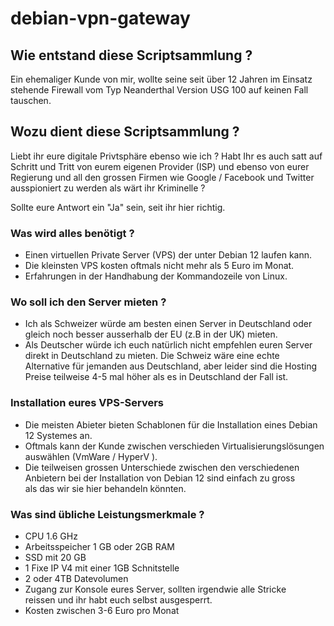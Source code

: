 # debian-vpn-gateway

## Wie entstand diese Scriptsammlung ?

Ein ehemaliger Kunde von mir, wollte seine seit 
über 12 Jahren im Einsatz stehende Firewall vom Typ 
Neanderthal Version USG 100 auf keinen
Fall tauschen. 

## Wozu dient diese Scriptsammlung ?

Liebt ihr eure digitale Privtsphäre ebenso wie ich ? 
Habt Ihr es auch satt auf Schritt und Tritt von eurem
eigenen Provider (ISP) und ebenso von eurer Regierung 
und all den grossen Firmen wie Google / Facebook und Twitter 
ausspioniert zu werden als wärt ihr Kriminelle ?

Sollte eure Antwort ein "Ja" sein, seit ihr hier richtig.

### Was wird alles benötigt ? 

- Einen virtuellen Private Server (VPS) der unter Debian 12 laufen kann.  
- Die kleinsten VPS kosten oftmals nicht mehr als 5 Euro im Monat.   
- Erfahrungen in der Handhabung der Kommandozeile von Linux.  

### Wo soll ich den  Server mieten ? 

- Ich als Schweizer würde am besten einen Server in Deutschland oder gleich 
noch besser ausserhalb der EU (z.B in der UK) mieten.
- Als Deutscher würde ich euch natürlich nicht empfehlen euren Server
direkt in Deutschland zu mieten. Die Schweiz wäre eine echte Alternative 
für jemanden aus Deutschland, aber leider sind die Hosting Preise teilweise 
4-5 mal höher als es in Deutschland der Fall ist.
 
### Installation eures VPS-Servers

- Die meisten Abieter bieten Schablonen für die Installation eines
Debian 12 Systemes an.  
- Oftmals kann der Kunde zwischen verschieden Virtualisierungslösungen  
auswählen (VmWare / HyperV ).  
- Die teilweisen grossen Unterschiede zwischen den verschiedenen  
Anbietern bei der Installation von Debian 12 sind einfach zu gross  
als das wir sie hier behandeln könnten.

### Was sind übliche Leistungsmerkmale ? 

- CPU 1.6 GHz  
- Arbeitsspeicher 1 GB oder 2GB RAM  
- SSD mit 20 GB  
- 1 Fixe IP V4 mit einer 1GB Schnitstelle  
- 2 oder 4TB Datevolumen  
- Zugang zur Konsole eures Server, sollten irgendwie alle Stricke  
reissen und ihr habt euch selbst ausgesperrt.  
- Kosten zwischen 3-6 Euro pro Monat  





 









